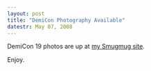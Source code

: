 ```yaml
---
layout: post
title: "DemiCon Photography Available"
datestr: May 07, 2008
---
```


DemiCon 19 photos are up at <a href="http://wookie.smugmug.com/DemiCon">my Smugmug site</a>.

Enjoy.

